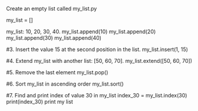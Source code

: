 Create an empty list called my_list.py

my_list = []

my_list: 10, 20, 30, 40.
my_list.append(10)
my_list.append(20)
my_list.append(30)
my_list.append(40)

#3. Insert the value 15 at the second position in the list.
my_list.insert(1, 15)

#4. Extend my_list with another list: [50, 60, 70].
my_list.extend([50, 60, 70])

#5. Remove the last element 
my_list.pop()

#6. Sort my_list in ascending order
my_list.sort()

#7. Find and print index of value 30 in my_list
index_30 = my_list.index(30)
print(index_30)
print my list